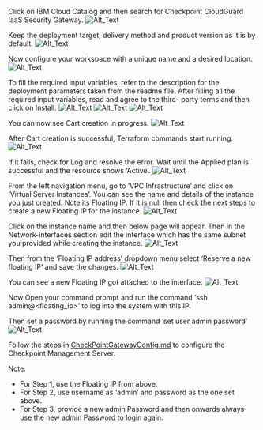 ﻿Click on IBM Cloud Catalog and then search for Checkpoint CloudGuard IaaS Security Gateway.
 ![Alt_Text](images/Picture_1.png)

Keep the deployment target, delivery method and product version as it is by default.
 ![Alt_Text](images/Picture_2.png)

Now configure your workspace with a unique name and a desired location.
 ![Alt_Text](images/Picture_3.png)

To fill the required input variables, refer to the description for the deployment parameters taken
from the readme file. After filling all the required input variables, read and agree to the third-
party terms and then click on Install.
 ![Alt_Text](images/Picture_4.png)
 ![Alt_Text](images/Picture_5.png)
  ![Alt_Text](images/Picture_6.png)
  
You can now see Cart creation in progress.
 ![Alt_Text](images/Picture_7.png)

After Cart creation is successful, Terraform commands start running.
 ![Alt_Text](images/Picture_8.png)

If it fails, check for Log and resolve the error.
Wait until the Applied plan is successful and the resource shows ‘Active’.
 ![Alt_Text](images/Picture_9.png)

From the left navigation menu, go to ‘VPC Infrastructure’ and click on ‘Virtual Server Instances’. You can see the name and details of the instance you just created. Note its Floating IP. If it is null then check the next steps to create a new Floating IP for the instance.
 ![Alt_Text](images/Picture_10.png)

Click on the instance name and then below page will appear. Then in the Network-interfaces section edit the interface which has the same subnet you provided while creating the instance.
 ![Alt_Text](images/Picture_11.png)

Then from the ‘Floating IP address’ dropdown menu select ‘Reserve a new floating IP’ and save the changes.
 ![Alt_Text](images/Picture_12.png)

You can see a new Floating IP got attached to the interface.
 ![Alt_Text](images/Picture_13.png)

Now Open your command prompt and run the command ‘ssh admin@<floating\_ip>’ to log into the
system with this IP.

Then set a password by running the command ‘set user admin password’
 ![Alt_Text](images/Picture_14.png)

Follow the steps in [CheckPointGatewayConfig.md](https://github.ibm.com/orion/vnf-vpc-docs/blob/master/Vendors/CheckPoint/UIConfiguration/CheckPointGatewayConfig.md) to configure the Checkpoint Management
Server.

Note:
 - For Step 1, use the Floating IP from above.
 - For Step 2, use username as ‘admin’ and password as the one set above.
 - For Step 3, provide a new admin Password and then onwards always use the new admin Password to login again.
